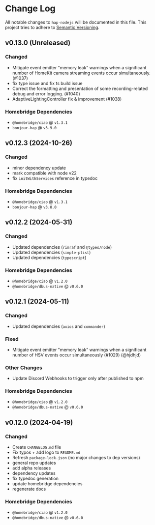 # Change Log

All notable changes to `hap-nodejs` will be documented in this file. This project tries to adhere to [Semantic Versioning](http://semver.org/).

## v0.13.0 (Unreleased)

### Changed

- Mitigate event emitter "memory leak" warnings when a significant number of HomeKit camera streaming events occur simultaneously. (#1037)
- fix type issue and fix ts build issue
- Correct the formatting and presentation of some recording-related debug and error logging. (#1040)
- AdaptiveLightingController fix & improvement (#1038)

### Homebridge Dependencies

- `@homebridge/ciao` @ `v1.3.1`
- `bonjour-hap` @ `v3.9.0`

## v0.12.3 (2024-10-26)

### Changed

- minor dependency update
- mark compatible with node v22
- fix `initWithServices` reference in typedoc

### Homebridge Dependencies

- `@homebridge/ciao` @ `v1.3.1`
- `bonjour-hap` @ `v3.8.0`

## v0.12.2 (2024-05-31)

### Changed

- Updated dependencies (`rimraf` and `@types/node`)
- Updated dependencies (`simple-plist`)
- Updated dependencies (`typescript`)

### Homebridge Dependencies

- `@homebridge/ciao` @ `v1.2.0`
- `@homebridge/dbus-native` @ `v0.6.0`

## v0.12.1 (2024-05-11)

### Changed

- Updated dependencies (`axios` and `commander`)

### Fixed

- Mitigate event emitter "memory leak" warnings when a significant number of HSV events occur simultaneously (#1029) (@hjdhjd)

### Other Changes

- Update Discord Webhooks to trigger only after published to npm

### Homebridge Dependencies

- `@homebridge/ciao` @ `v1.2.0`
- `@homebridge/dbus-native` @ `v0.6.0`

## v0.12.0 (2024-04-19)

### Changed

- Create `CHANGELOG.md` file
- Fix typos + add logo to `README.md`
- Refresh `package-lock.json` (no major changes to dep versions)
- general repo updates
- add alpha releases
- dependency updates
- fix typedoc generation
- update homebridge dependencies
- regenerate docs

### Homebridge Dependencies

- `@homebridge/ciao` @ `v1.2.0`
- `@homebridge/dbus-native` @ `v0.6.0`
